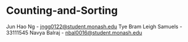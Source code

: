 # Counting-and-Sorting

Jun Hao Ng - jngg0122@student.monash.edu
Tye Bram Leigh Samuels - 33111545
Navya Balraj - nbal0016@student.monash.edu
